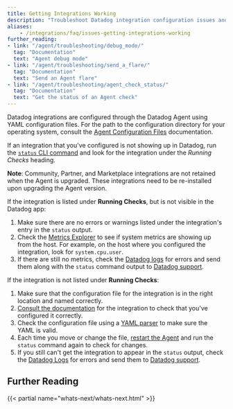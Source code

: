 ```yaml
---
title: Getting Integrations Working
description: "Troubleshoot Datadog integration configuration issues and resolve problems with YAML files, check status, and missing metrics."
aliases:
    - /integrations/faq/issues-getting-integrations-working
further_reading:
- link: "/agent/troubleshooting/debug_mode/"
  tag: "Documentation"
  text: "Agent debug mode"
- link: "/agent/troubleshooting/send_a_flare/"
  tag: "Documentation"
  text: "Send an Agent flare"
- link: "/agent/troubleshooting/agent_check_status/"
  tag: "Documentation"
  text: "Get the status of an Agent check"
---
```


Datadog integrations are configured through the Datadog Agent using YAML configuration files. For the path to the configuration directory for your operating system, consult the [Agent Configuration Files][1] documentation.

If an integration that you've configured is not showing up in Datadog, run the [`status` CLI command][2] and look for the integration under the *Running Checks* heading.

**Note**: Community, Partner, and Marketplace integrations are not retained when the Agent is upgraded. These integrations need to be re-installed upon upgrading the Agent version.

If the integration is listed under **Running Checks**, but is not visible in the Datadog app:
1. Make sure there are no errors or warnings listed under the integration's entry in the `status` output.
1. Check the [Metrics Explorer][3] to see if system metrics are showing up from the host. For example, on the host where you configured the integration, look for `system.cpu.user`.
1. If there are still no metrics, check the [Datadog logs][4] for errors and send them along with the `status` command output to [Datadog support][5].

If the integration is not listed under **Running Checks**:
1. Make sure that the configuration file for the integration is in the right location and named correctly.
1. [Consult the documentation][6] for the integration to check that you've configured it correctly.
1. Check the configuration file using a [YAML parser][7] to make sure the YAML is valid.
1. Each time you move or change the file, [restart the Agent][8] and run the `status` command again to check for changes.
1. If you still can't get the integration to appear in the `status` output, check the [Datadog Logs][4] for errors and send them to [Datadog support][5].

## Further Reading

{{< partial name="whats-next/whats-next.html" >}}

[1]: /agent/configuration/agent-configuration-files/#agent-configuration-directory
[2]: /agent/configuration/agent-commands/#agent-information
[3]: https://app.datadoghq.com/metric/explorer
[4]: /agent/configuration/agent-log-files/
[5]: /help/
[6]: /integrations/
[7]: https://codebeautify.org/yaml-parser-online
[8]: /agent/configuration/agent-commands/#start-stop-restart-the-agent
